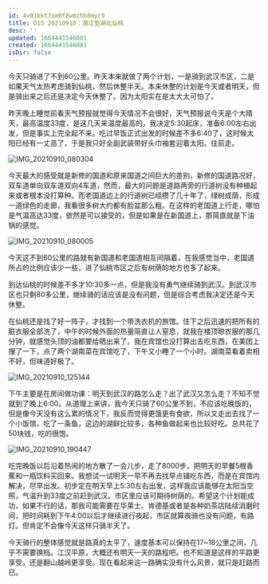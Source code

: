 ```yaml
---
id: 4v01bkt7om0f8wmzhh8myr9
title: D15 20210910：潜江至湖北仙桃
desc: ''
updated: 1664441546081
created: 1664441546081
isDir: false
---
```

今天只骑进了不到60公里。昨天本来就做了两个计划，一是骑到武汉市区，二是如果天气太热考虑骑到仙桃，然后休整半天。本来休整的计划是今天或者明天，但是骑出来之后还是决定今天休整了。因为太阳实在是太大太可怕了。

昨天晚上睡觉前看天气预报就觉得今天情况不会很好，天气预报说今天是个大晴天，最高温度33度，是这几天来温度最高的，我决定5:30起床，准备6:00左右出发，但是事实上完全起不来。吃过早饭正式出发的时候差不多6:40了，这时候太阳已经有一丈高了，于是我只好全副武装带好头巾袖套迎着太阳。往前走。

![IMG_20210910_080304](https://ridemypic.oss-cn-chengdu.aliyuncs.com/rideimg/IMG_20210910_080304.jpg)

今天最大的感受就是新修的国道和原来国道之间巨大的差别，新修的国道路况好，双车道单向双车道双向4车道，然而，最大的问题是道路两旁的行道树没有种植起来或者根本没打算种。而老国道边上的行道树已经攒了几十年了，绿树成荫，形成一道绿色的走廊，我看很多树大约都有脸盆那么粗。在这样的老国道上行走，哪怕是气温高达33度，依然是可以接受的，但是如果是在新国道上，那简直就是下油锅的感觉。

![IMG_20210910_080005](https://ridemypic.oss-cn-chengdu.aliyuncs.com/rideimg/IMG_20210910_080005.jpg)

今天这不到60公里的路就有新国道和老国道相互间隔着，在我感觉当中，老国道所占的比例应该少一些，进了仙桃市区之后有树荫的地方也多了起来。

到达仙桃的时候差不多才10:30多一点，但是我没有勇气继续骑到武汉。到武汉市区也只剩80多公里，继续骑的话应该是没有问题，但是综合考虑我决定还是今天休整。

在仙桃还是找了好一阵子，才找到一个带洗衣机的旅馆。住下之后迅速的把所有的脏衣服全部洗了，中午的时候外面的热量简直让人窒息，就我在楼顶晾衣服的那几分钟，就感觉头顶的油都要给晒出来了。我在宾馆也没打算出去吃东西，在美团上搜了一下，点了两个湖南菜在宾馆吃了，下午又小睡了一个小时。湖南菜看着卖相不好，但味道好极了。

![IMG_20210910_125144](https://ridemypic.oss-cn-chengdu.aliyuncs.com/rideimg/IMG_20210910_125144.jpg)

下午主要是在房间做功课：明天到武汉的路怎么走？出了武汉又怎么走？不知不觉就到了晚上6:00。从道理上来讲，我今天只骑了60公里不到，不应该吃晚饭的，但是像今天没有这么累的情况下，我反而觉得更饿更有食欲，所以又走出去找了一个小饭馆，吃了一条鱼，这边的湖鲜比较多，各种鱼做起来也比较好吃。总共花了50块钱，吃的很饱。

![IMG_20210910_190447](https://ridemypic.oss-cn-chengdu.aliyuncs.com/rideimg/IMG_20210910_190447.jpg)

吃完晚饭以后沿着热闹的地方散了一会儿步，走了8000步，把明天的早餐5根香蕉和一瓶饮料买回来。我想试一试明天一早不再去找早点铺吃东西，而是在宾馆内解决，尽早出发。初步定在明天早上5:30左右出发，这样我应该能够在太阳当空照，气温升到33度之前赶到武汉。市区里应该可期待树荫的。希望这个计划能成功，如果不行的话，那我可能需要在华莱士、肯德基或者是各种奶茶店陆续消磨时间，把时间耗到下午4:00以后才继续进行夜起，市区就算夜骑也没有问题，有路灯。但肯定不会像今天这样只骑半天了。

今天骑行的整体感觉就是路真的太平了，速度基本可以保持在17~18公里之间，几乎不需要换档。江汉平原，大概还有明天一天的路程吧。也不知道是这样的平路更享受，还是翻山越岭更享受。现在看起来这一路确实没有什么风景，就只是赶路而已。
